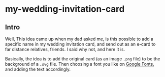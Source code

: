 # my-wedding-invitation-card

## Intro
Well, This idea came up when my dad asked me, is this possible to add a specific name in my wedding invitation card, and send out as an e-card to far distance relatives, friends.
I said why not, and here it is.

Basically, the idea is to add the original card (as an image `.png` file) to be the background of a `.svg` file.
Then choosing a font you like on [Google Fonts](https://fonts.google.com/), and adding the text accordingly.
